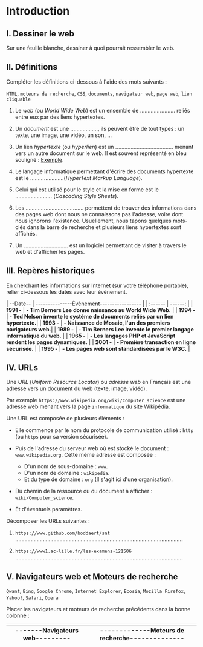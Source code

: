 # Introduction

## I. Dessiner le web

Sur une feuille blanche, dessiner à quoi pourrait ressembler le web.

## II. Définitions 

Compléter les définitions ci-dessous à l'aide des mots suivants :

`HTML`, `moteurs de recherche`, `CSS`, `documents`, `navigateur web`, `page web`, `lien cliquable`

1. Le *web* (ou *World Wide Web*) est un ensemble de ....................... reliés entre eux par des liens hypertextes.

2. Un *document* est une .................., ils peuvent être de tout types : un texte, une image, une vidéo, un son, ...

3. Un lien *hypertexte* (ou *hyperlien*) est un ...................................... menant vers un autre document sur le web. Il est souvent représenté en bleu souligné : [Exemple]().

4. Le langage informatique permettant d'écrire des documents hypertexte est le ......................(*HyperText Markup Language*).

5. Celui qui est utilisé pour le style et la mise en forme est le ........................ (*Cascading Style Sheets*).

6. Les ...................................... permettent de trouver des informations dans des pages web dont nous ne connaissons pas l'adresse, voire dont nous ignorons l'existence. Usuellement, nous tapons quelques mots-clés dans la barre de recherche et plusieurs liens hypertextes sont affichés.

7. Un ............................. est un logiciel permettant de visiter à travers le web et d'afficher les pages.

## III. Repères historiques

En cherchant les informations sur Internet (sur votre téléphone portable), relier ci-dessous les dates avec leur évènement.

| --Date-- | ---------------Évènement----------------- |
| :------ | ------: |
| **1991 -** | **- Tim Berners Lee donne naissance au World Wide Web.** |
| **1994 -** | **- Ted Nelson invente le système de documents reliés par un lien hypertexte.**|
| **1993 -** | **- Naissance de Mosaic, l'un des premiers navigateurs web.**|
| **1989 -** | **- Tim Berners Lee invente le premier langage informatique du web.** |
| **1965 -** | **- Les langages PHP et JavaScript rendent les pages dynamiques.** |
| **2001 -** | **- Première transaction en ligne sécurisée.** |
| **1995 -** | **- Les pages web sont standardisées par le W3C.** |

## IV. URLs

Une *URL* (*Uniform Resource Locator*) ou *adresse web* en Français est une adresse vers un document du web (texte, image, vidéo).

Par exemple `https://www.wikipedia.org/wiki/Computer_science` est une adresse web menant vers la page `informatique` du site Wikipédia.

Une URL est composée de plusieurs éléments :

- Elle commence par le nom du protocole de communication utilisé : `http` (ou `https` pour sa version sécurisée).

- Puis de l'adresse du serveur web où est stocké le document : `www.wikipedia.org`. Cette même adresse est composée :
    + D'un nom de sous-domaine : `www`.
    + D'un nom de domaine : `wikipedia`.
    + Et du type de domaine : `org` (Il s'agit ici d'une organisation).

- Du chemin de la ressource ou du document à afficher : `wiki/Computer_science`.

- Et d'éventuels paramètres.

Décomposer les URLs suivantes :

1. `https://www.github.com/boddaert/snt`
..............................................................................................................

2. `https://www1.ac-lille.fr/les-examens-121506`
..............................................................................................................

## V. Navigateurs web et Moteurs de recherche

`Qwant`, `Bing`, `Google Chrome`, `Internet Explorer`, `Ecosia`, `Mozilla Firefox`, `Yahoo!`, `Safari`, `Opera`

Placer les navigateurs et moteurs de recherche précédents dans la bonne colonne :

| -------Navigateurs web--------- | -------------Moteurs de recherche-------------- |
| :---: | :---: |

